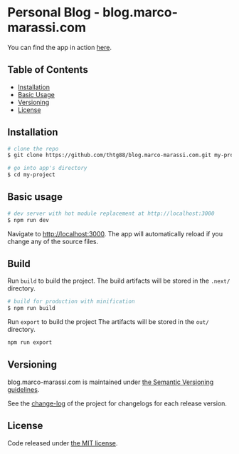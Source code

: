 # Personal Blog - blog.marco-marassi.com
You can find the app in action [here](https://blog.marco-marassi.com).

## Table of Contents

* [Installation](#installation)
* [Basic Usage](#basic-usage)
* [Versioning](#versioning)
* [License](#license)

## Installation

``` bash
# clone the repo
$ git clone https://github.com/thtg88/blog.marco-marassi.com.git my-project

# go into app's directory
$ cd my-project
```

## Basic usage

``` bash
# dev server with hot module replacement at http://localhost:3000
$ npm run dev
```

Navigate to [http://localhost:3000](http://localhost:3000). The app will automatically reload if you change any of the source files.

## Build

Run `build` to build the project. The build artifacts will be stored in the `.next/` directory.

```bash
# build for production with minification
$ npm run build
```

Run `export` to build the project The artifacts will be stored in the `out/` directory.

```bash
npm run export
```

## Versioning

blog.marco-marassi.com is maintained under [the Semantic Versioning guidelines](http://semver.org/).

See the [change-log](CHANGELOG.md) of the project for changelogs for each release version.

## License

Code released under [the MIT license](LICENSE).
